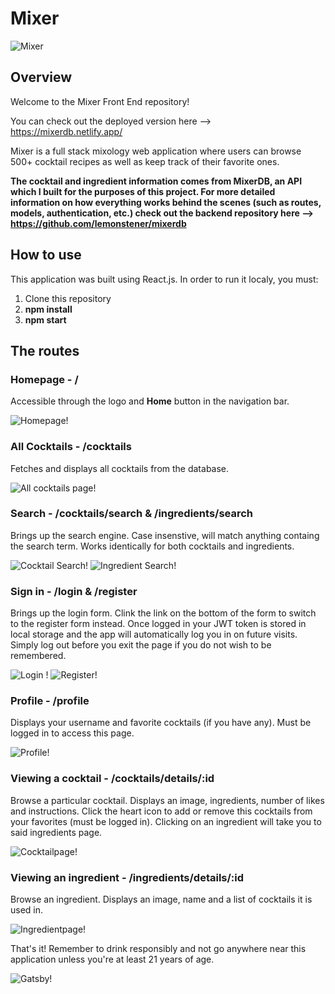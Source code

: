 # Mixer

![Mixer](logo192.png)

## Overview

Welcome to the Mixer Front End repository!

You can check out the deployed version here --> https://mixerdb.netlify.app/

Mixer is a full stack mixology web application where users can browse 500+ cocktail recipes as well as keep track of their favorite ones.

**The cocktail and ingredient information comes from MixerDB, an API which I built for the purposes of this project. For more detailed information on how everything works behind the scenes (such as routes, models, authentication, etc.) check out the backend repository here --> https://github.com/lemonstener/mixerdb**

## How to use

This application was built using React.js. In order to run it localy, you must:
1. Clone this repository
2. **npm install** 
3. **npm start** 

## The routes

### Homepage - /

Accessible through the logo and **Home** button in the navigation bar.

![Homepage!](homepage.png)

### All Cocktails - /cocktails

Fetches and displays all cocktails from the database.

![All cocktails page!](allcocktails.png)

### Search - /cocktails/search & /ingredients/search

Brings up the search engine. Case insenstive, will match anything containg the search term. Works identically for both cocktails and ingredients.

![Cocktail Search!](cocktailsearch.png)
![Ingredient Search!](ingredientsearch.png)

### Sign in - /login & /register

Brings up the login form. Clink the link on the bottom of the form to switch to the register form instead. Once logged in your JWT token is stored in local storage and the app will automatically log you in on future visits. Simply log out before you exit the page if you do not wish to be remembered.

![Login !](loginform.png)
![Register!](signupform.png)

### Profile - /profile

Displays your username and favorite cocktails (if you have any). Must be logged in to access this page.

![Profile!](profile.png)

### Viewing a cocktail - /cocktails/details/:id

Browse a particular cocktail. Displays an image, ingredients, number of likes and instructions. Click the heart icon to add or remove this cocktails from your favorites (must be logged in). Clicking on an ingredient will take you to said ingredients page.

![Cocktailpage!](cocktail.png)

### Viewing an ingredient - /ingredients/details/:id

Browse an ingredient. Displays an image, name and a list of cocktails it is used in. 

![Ingredientpage!](ingredient.png)


That's it! Remember to drink responsibly and not go anywhere near this application unless you're at least 21 years of age.

![Gatsby!](https://media1.giphy.com/media/u4CY9BW4umAfu/200.gif)